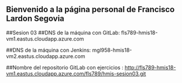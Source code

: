 ## Bienvenido a la página personal de Francisco Lardon Segovia
##Sesion 03
##DNS de la máquina con GitLab: fls789-hmis18-vm1.eastus.cloudapp.azure.com

##DNS de la máquina con Jenkins: mgl958-hmis18-vm2.eastus.cloudapp.azure.com

##Nombre del repositorio GitLab con ejercicios : http://fls789-hmis18-vm1.eastus.cloudapp.azure.com/fls789/hmis-sesion03.git
